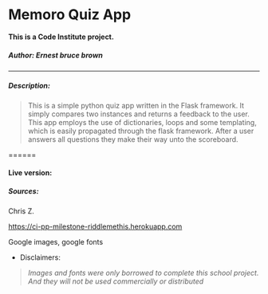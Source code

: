 # Memoro Quiz App



**This is a Code Institute project.**

##### *Author: Ernest bruce brown*

---

##### Description:

>This is a simple python quiz app written in the Flask framework.
It simply compares two instances and returns a feedback to the user.
This app employs the use of dictionaries, loops and some templating, 
which is easily propagated through the flask framework. 
After a user answers all questions they make their way unto the scoreboard.

======

#### Live version:

##### Sources:



Chris Z.

https://ci-pp-milestone-riddlemethis.herokuapp.com 


Google images, google fonts 


 
 * Disclaimers:
 
 
 >*Images and fonts were only borrowed
 to complete this school project. And they will not be used commercially or distributed*
 

